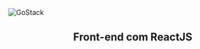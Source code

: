 <img alt="GoStack" src="https://storage.googleapis.com/golden-wind/bootcamp-gostack/header-desafios.png" />
<h2 align="center">
  Front-end com ReactJS
</h2>

